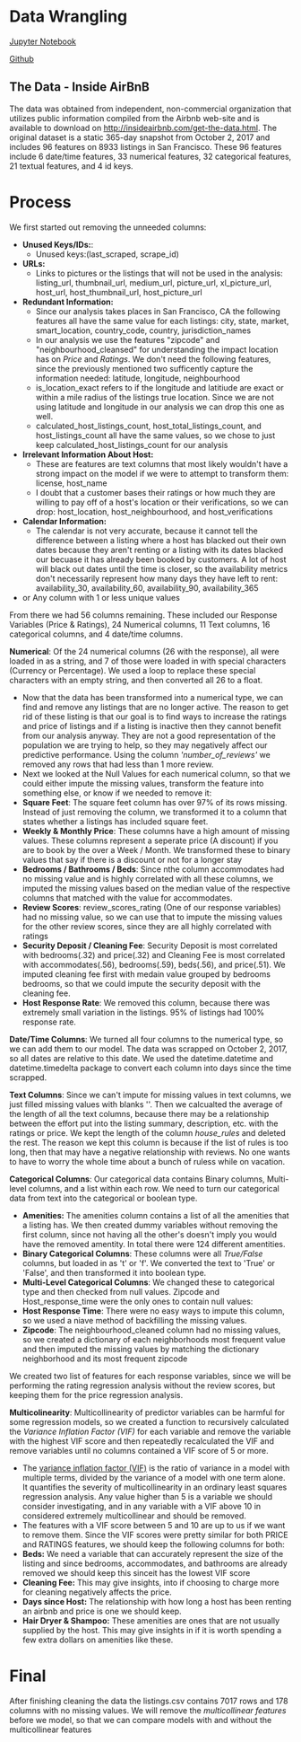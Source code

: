 # Data Wrangling

[Jupyter Notebook](http://nbviewer.jupyter.org/github/nolanadams1230/Airbnb_Prices_Ratings/blob/master/notebooks/Data%20Wrangling.ipynb)

[Github](https://github.com/nolanadams1230/Airbnb_Prices_Ratings/blob/master/notebooks/Data%20Wrangling.ipynb)

## The Data - Inside AirBnB

The data was obtained from independent, non-commercial organization that utilizes public information compiled from the Airbnb web-site and is available to download on http://insideairbnb.com/get-the-data.html. The original dataset is a static 365-day snapshot from October 2, 2017 and includes 96 features on 8933 listings in San Francisco. These 96 features include 6 date/time features, 33 numerical features, 32 categorical features, 21 textual features, and 4 id keys.
 
# Process

We first started out removing the unneeded columns:

* **Unused Keys/IDs:**: 
  * Unused keys:(last_scraped, scrape_id)
* **URLs:** 
  * Links to pictures or the listings that will not be used in the analysis: listing_url, thumbnail_url, medium_url, picture_url, xl_picture_url, host_url, host_thumbnail_url, host_picture_url
* **Redundant Information:**
  * Since our analysis takes places in San Francisco, CA the following features all have the same value for each listings: city, state, market, smart_location, country_code, country, jurisdiction_names
  * In our analysis we use the features "zipcode" and "neighbourhood_cleansed" for understanding the impact location has on *Price* and *Ratings*. We don't need the following features, since the previously mentioned two sufficently capture the information needed: latitude, longitude, neighbourhood
   * is_location_exact refers to if the longitude and latitiude are exact or within a mile radius of the listings true location. Since we are not using latitude and longitude in our analysis we can drop this one as well.
  * calculated_host_listings_count, host_total_listings_count, and host_listings_count all have the same values, so we chose to just keep calculated_host_listings_count for our analysis 
* **Irrelevant Information About Host:**
  * These are features are text columns that most likely wouldn't have a strong impact on the model if we were to attempt to transform them: license, host_name
   * I doubt that a customer bases their ratings or how much they are willing to pay off of a host's location or their verifications, so we can drop: host_location, host_neighbourhood, and host_verifications
* **Calendar Information:** 
  *  The calendar is not very accurate, because it cannot tell the difference between a listing where a host has blacked out their own dates because they aren't renting or a listing with its dates blacked our becuase it has already been booked by customers. A lot of host will black out dates until the time is closer, so the availability metrics don't necessarily represent how many days they have left to rent: availability_30, availability_60, availability_90, availability_365
* or Any column with 1 or less unique values

From there we had 56 columns remaining. These included our Response Variables (Price & Ratings), 24 Numerical columns, 11 Text columns, 16 categorical columns, and 4 date/time columns.

**Numerical**: Of the 24 numerical columns (26 with the response), all were loaded in as a string, and 7 of those were loaded in with special characters (Currency or Percentage). We used a loop to replace these special characters with an empty string, and then converted all 26 to a float.
* Now that the data has been transformed into a numerical type, we can find and remove any listings that are no longer active. The reason to get rid of these listing is that our goal is to find ways to increase the ratings and price of listings and if a listing is inactive then they cannot benefit from our analysis anyway. They are not a good representation of the population we are trying to help, so they may negatively affect our predictive performance. Using the column *'number_of_reviews'* we removed any rows that had less than 1 more review.
* Next we looked at the Null Values for each numerical column, so that we could either impute the missing values, transform the feature into something else, or know if we needed to remove it:
 * **Square Feet**: The square feet column has over 97% of its rows missing. Instead of just removing the column, we transformed it to a column that states whether a listings has included square feet. 
 * **Weekly & Monthly Price**: These columns have a high amount of missing values. These columns represent a seperate price (A discount) if you are to book by the over a Week / Month. We transformed these to binary values that say if there is a discount or not for a longer stay
 * **Bedrooms / Bathrooms / Beds**: Since nthe column accommodates had no missing value and is highly correlated with all these columns, we imputed the missing values based on the median value of the respective columns that matched with the value for accommodates.
 * **Review Scores**: review_scores_rating (One of our response variables) had no missing value, so we can use that to impute the missing values for the other review scores, since they are all highly correlated with ratings
 * **Security Deposit / Cleaning Fee**: Security Deposit is most correlated with bedrooms(.32) and price(.32) and Cleaning Fee is most correlated with accommodates(.56), bedrooms(.59), beds(.56), and price(.51). We imputed cleaning fee first with medain value grouped by bedrooms bedrooms, so that we could impute the security deposit with the cleaning fee.
 * **Host Response Rate**: We removed this column, because there was extremely small variation in the listings. 95% of listings had 100% response rate.
 
 **Date/Time Columns**: We turned all four columns to the numerical type, so we can add them to our model. The data was scrapped on October 2, 2017, so all dates are relative to this date. We used the datetime.datetime and datetime.timedelta package to convert each column into days since the time scrapped.
 
 **Text Columns**: Since we can't impute for missing values in text columns, we just filled missing values with blanks ''. Then we calcualted the average of the length of all the text columns, because there may be a relationship between the effort put into the listing summary, description, etc. with the ratings or price. We kept the length of the column *house_rules* and deleted the rest. The reason we kept this column is because if the list of rules is too long, then that may have a negative relationship with reviews. No one wants to have to worry the whole time about a bunch of ruless while on vacation.
 
 **Categorical Columns**: Our categorical data contains Binary columns, Multi-level columns, and a list within each row. We need to turn our categorical data from text into the categorical or boolean type.
 * **Amenities:** The amenities column contains a list of all the amenities that a listing has. We then created dummy variables without removing the first column, since not having all the other's doesn't imply you would have the removed amentity. In total there were 124 different amentities.
 * **Binary Categorical Columns**: These columns were all *True/False* columns, but loaded in as 't' or 'f'. We converted the text to 'True' or 'False', and then transformed it into boolean type.
 * **Multi-Level Categorical Columns**: We changed these to categorical type and then checked from null values. Zipcode and Host_response_time were the only ones to contain null values:
  * **Host Response Time**: There were no easy ways to impute this column, so we used a niave method of backfilling the missing values.
  * **Zipcode**: The neighbourhood_cleaned column had no missing values, so we created a dictionary of each neighborhoods most frequent value and then imputed the missing values by matching the dictionary neighborhood and its most frequent zipcode 


We created two list of features for each response variables, since we will be performing the rating regression analysis without the review scores, but keeping them for the price regression analysis.

**Multicolinearity**: Multicollinearity of predictor variables can be harmful for some regression models, so we created a function to recursively calculated the *Variance Inflation Factor (VIF)* for each variable and remove the variable with the highest VIF score and then repeatedly recalculated the VIF and remove variables until no columns contained a VIF score of 5 or more.
* The [variance inflation factor (VIF)](https://en.wikipedia.org/wiki/Variance_inflation_factor) is the ratio of variance in a model with multiple terms, divided by the variance of a model with one term alone. It quantifies the severity of multicollinearity in an ordinary least squares regression analysis. Any value higher than 5 is a variable we should consider investigating, and in any variable with a VIF above 10 in considered extremely multicollinear and should be removed.
 * The features with a VIF score between 5 and 10 are up to us if we want to remove them. Since the VIF scores were pretty similar for both PRICE and RATINGS features, we should keep the following columns for both:
  * **Beds:** We need a variable that can accurately represent the size of the listing and since bedrooms, accommodates, and bathrooms are already removed we should keep this sinceit has the lowest VIF score
  * **Cleaning Fee:** This may give insights, into if choosing to charge more for cleaning negatively affects the price.
  * **Days since Host:** The relationship with how long a host has been renting an airbnb and price is one we should keep.
  * **Hair Dryer & Shampoo:** These amenities are ones that are not usually supplied by the host. This may give insights in if it is worth spending a few extra dollars on amenities like these.
 

# Final
After finishing cleaning the data the listings.csv contains 7017 rows and 178 columns with no missing values. We will remove the *multicollinear features* before we model, so that we can compare models with and without the multicollinear features

